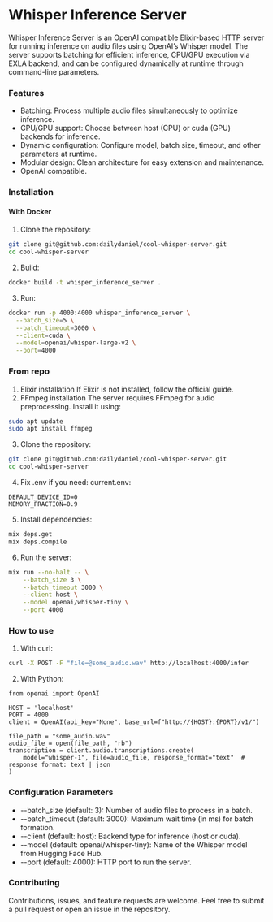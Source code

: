 # Whisper Inference Server

Whisper Inference Server is an OpenAI compatible Elixir-based HTTP server for running inference on audio files using OpenAI’s Whisper model. The server supports batching for efficient inference, CPU/GPU execution via EXLA backend, and can be configured dynamically at runtime through command-line parameters.

### Features
- Batching: Process multiple audio files simultaneously to optimize inference.
- CPU/GPU support: Choose between host (CPU) or cuda (GPU) backends for inference.
- Dynamic configuration: Configure model, batch size, timeout, and other parameters at runtime.
- Modular design: Clean architecture for easy extension and maintenance.
- OpenAI compatible.

### Installation
#### With Docker
1. Clone the repository:
```bash
git clone git@github.com:dailydaniel/cool-whisper-server.git
cd cool-whisper-server
```
2. Build:
```bash
docker build -t whisper_inference_server .
```
3. Run:
```bash
docker run -p 4000:4000 whisper_inference_server \
  --batch_size=5 \
  --batch_timeout=3000 \
  --client=cuda \
  --model=openai/whisper-large-v2 \
  --port=4000
```
### From repo
1.	Elixir installation
If Elixir is not installed, follow the official guide.
2.	FFmpeg installation
The server requires FFmpeg for audio preprocessing. Install it using:
```bash
sudo apt update
sudo apt install ffmpeg
```
3. Clone the repository:
```bash
git clone git@github.com:dailydaniel/cool-whisper-server.git
cd cool-whisper-server
```
4. Fix .env if you need:
current.env:
```raw_text
DEFAULT_DEVICE_ID=0
MEMORY_FRACTION=0.9
```
5. Install dependencies:
```bash
mix deps.get
mix deps.compile
```
6. Run the server:
```bash
mix run --no-halt -- \
    --batch_size 3 \
    --batch_timeout 3000 \
    --client host \
    --model openai/whisper-tiny \
    --port 4000
```
### How to use
1. With curl:
```bash
curl -X POST -F "file=@some_audio.wav" http://localhost:4000/infer
```
2. With Python:
```python3
from openai import OpenAI

HOST = 'localhost'
PORT = 4000
client = OpenAI(api_key="None", base_url=f"http://{HOST}:{PORT}/v1/")

file_path = "some_audio.wav"
audio_file = open(file_path, "rb")
transcription = client.audio.transcriptions.create(
    model="whisper-1", file=audio_file, response_format="text"  # response format: text | json
)
```
### Configuration Parameters
- --batch_size (default: 3): Number of audio files to process in a batch.
- --batch_timeout (default: 3000): Maximum wait time (in ms) for batch formation.
- --client (default: host): Backend type for inference (host or cuda).
- --model (default: openai/whisper-tiny): Name of the Whisper model from Hugging Face Hub.
- --port (default: 4000): HTTP port to run the server.
### Contributing
Contributions, issues, and feature requests are welcome. Feel free to submit a pull request or open an issue in the repository.
